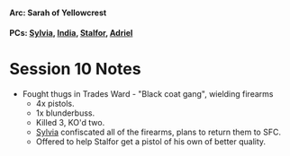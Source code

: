 #### Arc: Sarah of Yellowcrest
#### PCs: [Sylvia](PCs/Past/Sylvia.md), [India](PCs/Current/India.md), [Stalfor](PCs/Current/Stalfor.md), [Adriel](PCs/Past/Adriel.md)

# Session 10 Notes
- Fought thugs in Trades Ward - "Black coat gang", wielding firearms
	- 4x pistols.
	- 1x blunderbuss.
	- Killed 3, KO'd two.
	- [Sylvia](PCs/Past/Sylvia.md) confiscated all of the firearms, plans to return them to SFC.
	- Offered to help Stalfor get a pistol of his own of better quality.